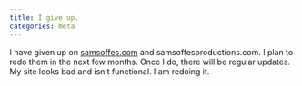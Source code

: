 ```yaml
---
title: I give up.
categories: meta
---
```


I have given up on [samsoffes.com](http://samsoffes.com) and samsoffesproductions.com. I plan to redo them in the next few months. Once I do, there will be regular updates. My site looks bad and isn’t functional. I am redoing it.
